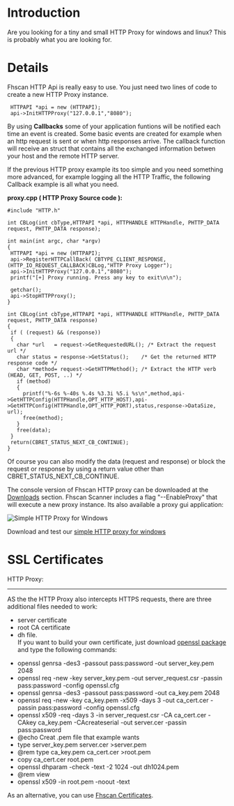 # Introduction #

Are you looking for a tiny and small HTTP Proxy for windows and linux? This is probably what you are looking for.


# Details #
Fhscan HTTP Api is really easy to use. You just need two lines of code to create a new HTTP Proxy instance.

```
 HTTPAPI *api = new (HTTPAPI);	
 api->InitHTTPProxy("127.0.0.1","8080");
```

By using **Callbacks** some of your application funtions will be notified each time an event is created. Some basic events are created for example when an http request is sent or when http responses arrive. The callback function will receive an struct that contains all the exchanged information betwen your host and the remote HTTP server.

If the previous HTTP proxy example its too simple and you need something more advanced, for example logging all the HTTP Traffic, the following Callback example is all what you need.

**proxy.cpp ( HTTP Proxy Source code ):**

```
#include "HTTP.h"

int CBLog(int cbType,HTTPAPI *api, HTTPHANDLE HTTPHandle, PHTTP_DATA  request, PHTTP_DATA response);

int main(int argc, char *argv) 
{
 HTTPAPI *api = new (HTTPAPI);	
 api->RegisterHTTPCallBack( CBTYPE_CLIENT_RESPONSE,(HTTP_IO_REQUEST_CALLBACK)CBLog,"HTTP Proxy Logger");
 api->InitHTTPProxy("127.0.0.1","8080");
 printf("[+] Proxy running. Press any key to exit\n\n");

 getchar();
 api->StopHTTPProxy();
}

int CBLog(int cbType,HTTPAPI *api, HTTPHANDLE HTTPHandle, PHTTP_DATA  request, PHTTP_DATA response)
{
 if ( (request) && (response))
 {
   char *url   = request->GetRequestedURL(); /* Extract the request url */
   char status = response->GetStatus();    /* Get the returned HTTP response code */
   char *method= request->GetHTTPMethod(); /* Extract the HTTP verb (HEAD, GET, POST, ..) */
   if (method)
   {
     printf("%-6s %-40s %.4s %3.3i %5.i %s\n",method,api->GetHTTPConfig(HTTPHandle,OPT_HTTP_HOST),api->GetHTTPConfig(HTTPHandle,OPT_HTTP_PORT),status,response->DataSize, url);
     free(method);
   }
   free(data);
 }
 return(CBRET_STATUS_NEXT_CB_CONTINUE);
}

```

Of course you can also modify the data (request and response) or block the request or response by using a return value other than CBRET\_STATUS\_NEXT\_CB\_CONTINUE.

The console version of Fhscan HTTP proxy can be downloaded at the <a href='http://code.google.com/p/fhscanhttplibrary/downloads/list'>Downloads</a> section. Fhscan Scanner includes a flag "--EnableProxy" that will execute a new proxy instance.
Its also available a proxy gui application:

<img src='http://fhscanhttplibrary.googlecode.com/svn/wiki/http_proxy.jpg' alt='Simple HTTP Proxy for Windows'>

Download and test our <a href='http://fhscanhttplibrary.googlecode.com/files/HTTP_Proxy.zip'>simple HTTP proxy for windows </a>

<h1>SSL Certificates</h1>
HTTP Proxy:<br>
<hr />

AS the the HTTP Proxy also intercepts HTTPS requests, there are three additional files needed to work:<br>
<ul><li>server certificate<br>
</li><li>root CA certificate<br>
</li><li>dh file.<br>
If you want to build your own certificate, just download <a href='http://www.openssl.org/'>openssl package</a> and type the following commands:</li></ul>

<ul><li>openssl genrsa -des3 -passout pass:password -out server_key.pem 2048<br>
</li><li>openssl req -new -key server_key.pem -out server_request.csr -passin pass:password -config openssl.cfg<br>
</li><li>openssl genrsa -des3 -passout pass:password -out ca_key.pem 2048<br>
</li><li>openssl req -new -key ca_key.pem -x509 -days 3 -out ca_cert.cer -passin pass:password -config openssl.cfg<br>
</li><li>openssl x509 -req -days 3 -in server_request.csr -CA ca_cert.cer -CAkey ca_key.pem -CAcreateserial -out server.cer -passin pass:password<br>
</li><li>@echo Creat .pem file that example wants<br>
</li><li>type server_key.pem server.cer >server.pem<br>
</li><li>@rem type ca_key.pem ca_cert.cer >root.pem<br>
</li><li>copy ca_cert.cer root.pem<br>
</li><li>openssl dhparam -check -text -2 1024 -out dh1024.pem<br>
</li><li>@rem view<br>
</li><li>openssl x509 -in root.pem -noout -text</li></ul>

As an alternative, you can use <a href='http://fhscanhttplibrary.googlecode.com/files/HTTP_Proxy_Certificate.zip'>Fhscan Certificates</a>.